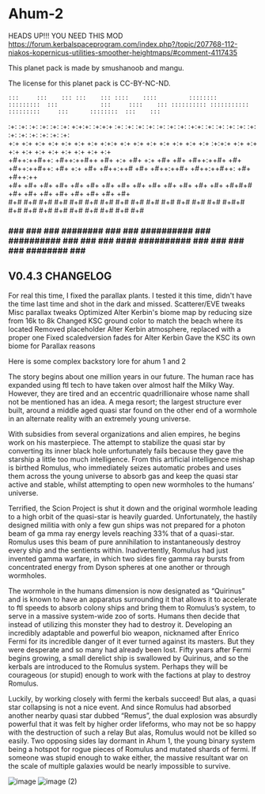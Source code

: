 # Ahum-2
HEADS UP!!!
YOU NEED THIS MOD
https://forum.kerbalspaceprogram.com/index.php?/topic/207768-112-niakos-kopernicus-utilities-smoother-heightmaps/#comment-4117435

This planet pack is made by smushanoob and mangu.

The license for this planet pack is CC-BY-NC-ND.

    :::     :::    ::: :::    ::: ::::    ::::         ::::::::        :::::::::  :::            :::     ::::    ::: :::::::::: :::::::::::       :::::::::     :::      ::::::::  :::    ::: 
  :+: :+:   :+:    :+: :+:    :+: +:+:+: :+:+:+       :+:    :+:       :+:    :+: :+:          :+: :+:   :+:+:   :+: :+:            :+:           :+:    :+:  :+: :+:   :+:    :+: :+:   :+:  
 +:+   +:+  +:+    +:+ +:+    +:+ +:+ +:+:+ +:+             +:+        +:+    +:+ +:+         +:+   +:+  :+:+:+  +:+ +:+            +:+           +:+    +:+ +:+   +:+  +:+        +:+  +:+   
+#++:++#++: +#++:++#++ +#+    +:+ +#+  +:+  +#+           +#+          +#++:++#+  +#+        +#++:++#++: +#+ +:+ +#+ +#++:++#       +#+           +#++:++#+ +#++:++#++: +#+        +#++:++    
+#+     +#+ +#+    +#+ +#+    +#+ +#+       +#+         +#+            +#+        +#+        +#+     +#+ +#+  +#+#+# +#+            +#+           +#+       +#+     +#+ +#+        +#+  +#+   
#+#     #+# #+#    #+# #+#    #+# #+#       #+#        #+#             #+#        #+#        #+#     #+# #+#   #+#+# #+#            #+#           #+#       #+#     #+# #+#    #+# #+#   #+#  
###     ### ###    ###  ########  ###       ###       ##########       ###        ########## ###     ### ###    #### ##########     ###           ###       ###     ###  ########  ###    ### 


V0.4.3 CHANGELOG
---------------------------------
For real this time, I fixed the parallax plants. I tested it this time, didn't have the time last time and shot in the dark and missed.
Scatterer/EVE tweaks
Misc parallax tweaks
Optimized Alter Kerbin's biome map by reducing size from 16k to 8k
Changed KSC ground color to match the beach where its located
Removed placeholder Alter Kerbin atmosphere, replaced with a proper one
Fixed scaledversion fades for Alter Kerbin
Gave the KSC its own biome for Parallax reasons

Here is some complex backstory lore for ahum 1 and 2

The story begins about one million years in our future. The human race has expanded using ftl tech to have taken over almost half the Milky Way. However, they are tired and an eccentric quadrillionaire whose name shall not be mentioned has an idea.
A mega resort; the largest structure ever built, around a middle aged quasi star found on the other end of a wormhole in an alternate reality with an extremely young universe.

With subsidies from several organizations and alien empires, he begins work on his masterpiece. The attempt to stabilize the quasi star by converting its inner black hole unfortunately fails because they gave the starship a little too much intelligence. From this artificial intelligence mishap is birthed Romulus, who immediately seizes automatic probes and uses them across the young universe to absorb gas and keep the quasi star active and stable, whilst attempting to open new wormholes to the humans’ universe.

Terrified, the Scion Project is shut it down and the original wormhole leading to a high orbit of the quasi-star is heavily guarded. Unfortunately, the hastily designed militia with only a few gun ships was not prepared for a photon beam of ga
mma ray energy levels reaching 33% that of a quasi-star. Romulus uses this beam of pure annihilation to instantaneously destroy every ship and the sentients within. 
Inadvertently, Romulus had just invented gamma warfare, in which two sides fire gamma ray bursts from concentrated energy from Dyson spheres at one another or through wormholes.

The wormhole in the humans dimension is now designated as “Quirinus” and is known to have an apparatus surrounding it that allows it to accelerate to ftl speeds to absorb colony ships and bring them to Romulus’s system, to serve in a massive system-wide zoo of sorts.
Humans then decide that instead of utilizing this monster they had to destroy it. Developing an incredibly adaptable and powerful bio weapon, nicknamed after Enrico Fermi for its incredible danger of it ever turned against its masters. But they were desperate and so many had already been lost.
Fifty years after Fermi begins growing, a small derelict ship is swallowed by Quirinus, and so the kerbals are introduced to the Romulus system. Perhaps they will be courageous (or stupid) enough to work with the factions at play to destroy Romulus.

Luckily, by working closely with fermi the kerbals succeed! But alas, a quasi star collapsing is not a nice event. And since Romulus had absorbed another nearby quasi star dubbed “Remus”, the dual explosion was absurdly powerful that it was felt by higher order lifeforms, who may not be so happy with the destruction of such a relay
But alas, Romulus would not be killed so easily. Two opposing sides lay dormant in Ahum 1, the young binary system being a hotspot for rogue pieces of Romulus and mutated shards of fermi. If someone was stupid enough to wake either, the massive resultant war on the scale of multiple galaxies would be nearly impossible to survive.

![image](https://user-images.githubusercontent.com/131598472/234432280-cda594bc-5feb-4fce-beb3-e777c1c62b3e.png)
![image (2)](https://user-images.githubusercontent.com/131598472/234432251-d9d25d57-eee7-41ab-8032-39c3d5487503.png)
